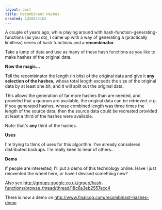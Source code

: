 ```yaml
--- 
layout: post
title: Recombinant Hashes
created: 1250234162
---
```

A couple of years ago, while playing around with hash-function-generating-functions (as you do), I came up with a way of generating a (practically limitless) series of hash functions and a <strong>recombinator</strong>.  

Take a lump of data and use as many of these hash functions as you like to make hashes of the original data.

<strong>Now the magic...</strong>

Tell the recombinator the length (in bits) of the original data and give it <strong>any selection of the hashes</strong>, whose total length exceeds the size of the original data by at least one bit, and it will split out the original data.

This allows the generation of far more hashes than are needed, and provided that a quorum are available, the original data can be retrieved.  e.g. if you generated hashes, whose combined length was three times the length of the source data, then the source data could be recreated provided at least a third of the hashes were available.  

Note: that's <strong>any</strong> third of the hashes.

<strong>Uses</strong>

I'm trying to think of uses for this algorithm.  I've already considered distributed backups.  I'm really keen to hear of others...

<strong>Demo</strong>

If people are interested, I'll put a demo of this technology online.  Have I just reinvented the wheel here, or have I devised something new?

Also see http://groups.google.co.uk/group/hash-functions/browse_thread/thread/18c6a3eb2557ecc4

There is now a demo on http://www.finalcog.com/recombinant-hashes-demo
